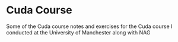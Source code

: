 Cuda Course
===========

Some of the Cuda course notes and exercises for the Cuda course I conducted at the University of Manchester along with NAG
